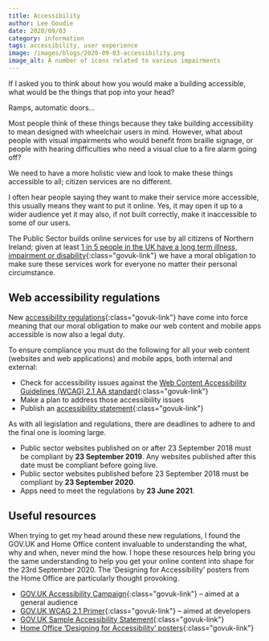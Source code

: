 ```yaml
---
title: Accessibility
author: Lee Goudie
date: 2020/09/03
category: information
tags: accessibility, user experience
image: /images/blogs/2020-09-03-accessibility.png
image_alt: A number of icons related to various impairments
---
```


If I asked you to think about how you would make a building accessible, what would be the things that pop into your head?

Ramps, automatic doors…

Most people think of these things because they take building accessibility to mean designed with wheelchair users in mind. However, what about people with visual impairments who would benefit from braille signage, or people with hearing difficulties who need a visual clue to a fire alarm going off?

We need to have a more holistic view and look to make these things accessible to all; citizen services are no different.

I often hear people saying they want to make their service more accessible, this usually means they want to put it online. Yes, it may open it up to a wider audience yet it may also, if not built correctly, make it inaccessible to some of our users.

The Public Sector builds online services for use by all citizens of Northern Ireland; given at least [1 in 5 people in the UK have a long term illness, impairment or disability](https://www.scope.org.uk/media/disability-facts-figures){:class="govuk-link"} we have a moral obligation to make sure these services work for everyone no matter their personal circumstance.

## Web accessibility regulations

New [accessibility regulations](https://www.legislation.gov.uk/uksi/2018/952/contents/made){:class="govuk-link"} have come into force meaning that our moral obligation to make our web content and mobile apps accessible is now also a legal duty.

To ensure compliance you must do the following for all your web content (websites and web applications) and mobile apps, both internal and external:

- Check for accessibility issues against the [Web Content Accessibility Guidelines (WCAG) 2.1 AA standard](https://www.w3.org/TR/WCAG21/){:class="govuk-link"}
- Make a plan to address those accessibility issues
- Publish an [accessibility statement](https://www.gov.uk/government/publications/sample-accessibility-statement){:class="govuk-link"}

As with all legislation and regulations, there are deadlines to adhere to and the final one is looming large.

 - Public sector websites published on or after 23 September 2018 must be compliant by **23 September 2019**. Any websites published after this date must be compliant before going live.
- Public sector websites published before 23 September 2018 must be compliant by **23 September 2020**.
- Apps need to meet the regulations by **23 June 2021**.

## Useful resources

When trying to get my head around these new regulations, I found the GOV.UK and Home Office content invaluable to understanding the what, why and when, never mind the how. I hope these resources help bring you the same understanding to help you get your online content into shape for the 23rd September 2020. The ‘Designing for Accessibility’ posters from the Home Office are particularly thought provoking.

- [GOV.UK Accessibility Campaign](https://accessibility.campaign.gov.uk/){:class="govuk-link"} – aimed at a general audience
- [GOV.UK WCAG 2.1 Primer](https://alphagov.github.io/wcag-primer){:class="govuk-link"} – aimed at developers
- [GOV.UK Sample Accessibility Statement](https://www.gov.uk/government/publications/sample-accessibility-statement){:class="govuk-link"}
- [Home Office ‘Designing for Accessibility’ posters](https://ukhomeoffice.github.io/accessibility-posters/posters/accessibility-posters.pdf){:class="govuk-link"}
